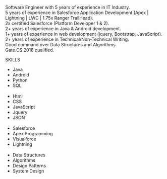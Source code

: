 Software Engineer with 5 years of experience in IT Industry.<br />
5 years of experience in Salesforce Application Development (Apex | Lightning | LWC | 1.75x Ranger TrailHead).<br />
2x certified Salesforce (Platform Developer 1 & 2).<br />
2+ years of experience in Java & Android development.<br />
1+ years of experience in web development (jquery, Bootstrap, JavaScript).<br />
2+ years of experience in Technical/Non-Technical Writing.<br />
Good command over Data Structures and Algorithms.<br />
Gate CS 2018 qualified.<br />


SKILLS

<ul>
      <li>Java</li>
			<li>Android</li>
			<li>Python</li>
			<li>SQL</li>
			<br/>
			<li>Html</li>
			<li>CSS</li>
			<li>JavaScript</li>
			<li>Jquery</li>
			<li>JSON</li>
			<br/>
			<li>Salesforce</li>
			<li>Apex Programming</li>
			<li>Visualforce</li>
			<li>Lightning</li>
			<br/>
			<li>Data Structures</li>
			<li>Algorithms</li>
			<li>Design Patterns</li>
			<li>System Design</li>
</ul>


